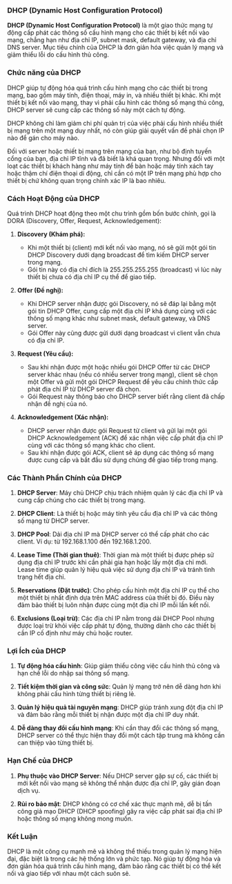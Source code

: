 ### DHCP (Dynamic Host Configuration Protocol)  

**DHCP (Dynamic Host Configuration Protocol)** là một giao thức mạng tự động cấp phát các thông số cấu hình mạng cho các thiết bị kết nối vào mạng, chẳng hạn như địa chỉ IP, subnet mask, default gateway, và địa chỉ DNS server. Mục tiêu chính của DHCP là đơn giản hóa việc quản lý mạng và giảm thiểu lỗi do cấu hình thủ công.

### Chức năng của DHCP

DHCP giúp tự động hóa quá trình cấu hình mạng cho các thiết bị trong mạng, bao gồm máy tính, điện thoại, máy in, và nhiều thiết bị khác. Khi một thiết bị kết nối vào mạng, thay vì phải cấu hình các thông số mạng thủ công, DHCP server sẽ cung cấp các thông số này một cách tự động.


DHCP không chỉ làm giảm chi phí quản trị của việc phải cấu hình nhiều thiết bị mạng trên một mạng duy nhất, nó còn giúp giải quyết vấn đề phải chọn IP nào để gán cho máy nào.

Đối với server hoặc thiết bị mạng trên mạng của bạn, như bộ định tuyến cổng của bạn, địa chỉ IP tĩnh và đã biết là khá quan trọng. Nhưng đối với một loạt các thiết bị khách hàng như máy tính để bàn hoặc máy tính xách tay hoặc thậm chí điện thoại di động, chỉ cần có một IP trên mạng phù hợp cho thiết bị chứ không quan trọng chính xác IP là bao nhiêu.



### Cách Hoạt Động của DHCP

Quá trình DHCP hoạt động theo một chu trình gồm bốn bước chính, gọi là DORA (Discovery, Offer, Request, Acknowledgement):

1. **Discovery (Khám phá):**
   - Khi một thiết bị (client) mới kết nối vào mạng, nó sẽ gửi một gói tin DHCP Discovery dưới dạng broadcast để tìm kiếm DHCP server trong mạng.
   - Gói tin này có địa chỉ đích là 255.255.255.255 (broadcast) vì lúc này thiết bị chưa có địa chỉ IP cụ thể để giao tiếp.

2. **Offer (Đề nghị):**
   - Khi DHCP server nhận được gói Discovery, nó sẽ đáp lại bằng một gói tin DHCP Offer, cung cấp một địa chỉ IP khả dụng cùng với các thông số mạng khác như subnet mask, default gateway, và DNS server.
   - Gói Offer này cũng được gửi dưới dạng broadcast vì client vẫn chưa có địa chỉ IP.

3. **Request (Yêu cầu):**
   - Sau khi nhận được một hoặc nhiều gói DHCP Offer từ các DHCP server khác nhau (nếu có nhiều server trong mạng), client sẽ chọn một Offer và gửi một gói DHCP Request để yêu cầu chính thức cấp phát địa chỉ IP từ DHCP server đã chọn.
   - Gói Request này thông báo cho DHCP server biết rằng client đã chấp nhận đề nghị của nó.

4. **Acknowledgement (Xác nhận):**
   - DHCP server nhận được gói Request từ client và gửi lại một gói DHCP Acknowledgement (ACK) để xác nhận việc cấp phát địa chỉ IP cùng với các thông số mạng khác cho client.
   - Sau khi nhận được gói ACK, client sẽ áp dụng các thông số mạng được cung cấp và bắt đầu sử dụng chúng để giao tiếp trong mạng.

### Các Thành Phần Chính của DHCP

1. **DHCP Server**: Máy chủ DHCP chịu trách nhiệm quản lý các địa chỉ IP và cung cấp chúng cho các thiết bị trong mạng.
   
2. **DHCP Client**: Là thiết bị hoặc máy tính yêu cầu địa chỉ IP và các thông số mạng từ DHCP server.

3. **DHCP Pool**: Dải địa chỉ IP mà DHCP server có thể cấp phát cho các client. Ví dụ: từ 192.168.1.100 đến 192.168.1.200.

4. **Lease Time (Thời gian thuê)**: Thời gian mà một thiết bị được phép sử dụng địa chỉ IP trước khi cần phải gia hạn hoặc lấy một địa chỉ mới. Lease time giúp quản lý hiệu quả việc sử dụng địa chỉ IP và tránh tình trạng hết địa chỉ.

5. **Reservations (Đặt trước)**: Cho phép cấu hình một địa chỉ IP cụ thể cho một thiết bị nhất định dựa trên MAC address của thiết bị đó. Điều này đảm bảo thiết bị luôn nhận được cùng một địa chỉ IP mỗi lần kết nối.

6. **Exclusions (Loại trừ)**: Các địa chỉ IP nằm trong dải DHCP Pool nhưng được loại trừ khỏi việc cấp phát tự động, thường dành cho các thiết bị cần IP cố định như máy chủ hoặc router.

### Lợi Ích của DHCP

1. **Tự động hóa cấu hình**: Giúp giảm thiểu công việc cấu hình thủ công và hạn chế lỗi do nhập sai thông số mạng.
   
2. **Tiết kiệm thời gian và công sức**: Quản lý mạng trở nên dễ dàng hơn khi không phải cấu hình từng thiết bị riêng lẻ.

3. **Quản lý hiệu quả tài nguyên mạng**: DHCP giúp tránh xung đột địa chỉ IP và đảm bảo rằng mỗi thiết bị nhận được một địa chỉ IP duy nhất.

4. **Dễ dàng thay đổi cấu hình mạng**: Khi cần thay đổi các thông số mạng, DHCP server có thể thực hiện thay đổi một cách tập trung mà không cần can thiệp vào từng thiết bị.

### Hạn Chế của DHCP

1. **Phụ thuộc vào DHCP Server**: Nếu DHCP server gặp sự cố, các thiết bị mới kết nối vào mạng sẽ không thể nhận được địa chỉ IP, gây gián đoạn dịch vụ.
   
2. **Rủi ro bảo mật**: DHCP không có cơ chế xác thực mạnh mẽ, dễ bị tấn công giả mạo DHCP (DHCP spoofing) gây ra việc cấp phát sai địa chỉ IP hoặc thông số mạng không mong muốn.

### Kết Luận

DHCP là một công cụ mạnh mẽ và không thể thiếu trong quản lý mạng hiện đại, đặc biệt là trong các hệ thống lớn và phức tạp. Nó giúp tự động hóa và đơn giản hóa quá trình cấu hình mạng, đảm bảo rằng các thiết bị có thể kết nối và giao tiếp với nhau một cách suôn sẻ.
